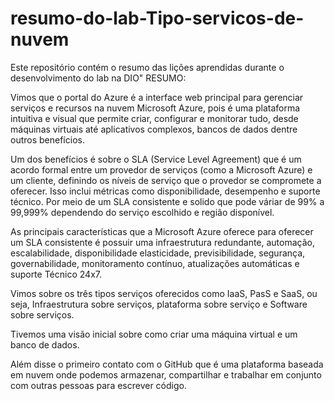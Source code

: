 # resumo-do-lab-Tipo-servicos-de-nuvem
Este repositório contém o resumo das lições aprendidas durante o desenvolvimento do lab na DIO"
RESUMO:

  Vimos que o portal do Azure é a interface web principal para gerenciar serviços e recursos na nuvem Microsoft Azure, pois é uma plataforma intuitiva e visual que permite criar, configurar e monitorar tudo, desde máquinas virtuais até aplicativos complexos, bancos de dados dentre outros benefícios. 

Um dos benefícios é sobre o SLA (Service Level Agreement) que é um acordo formal entre um provedor de serviços (como a Microsoft Azure) e um cliente, definindo os níveis de serviço que o provedor se compromete a oferecer. Isso inclui métricas como disponibilidade, desempenho e suporte técnico. Por meio de um SLA consistente e solido que pode váriar de 99% a 99,999% dependendo do serviço escolhido e região disponível. 

As principais características que a Microsoft Azure oferece para oferecer um SLA consistente é possuir uma infraestrutura redundante, automação, escalabilidade, disponibilidade elasticidade, previsibilidade, segurança, governabilidade, monitoramento contínuo, atualizações automáticas e suporte Técnico 24x7. 

Vimos sobre os três tipos serviços oferecidos como IaaS, PasS e SaaS, ou seja, Infraestrutura sobre serviços, plataforma sobre serviço e Software sobre serviços. 

Tivemos uma visão inicial sobre como criar uma máquina virtual e um banco de dados.

Além disse o primeiro contato com o GitHub que é uma plataforma baseada em nuvem onde podemos armazenar, compartilhar e trabalhar em conjunto com outras pessoas para escrever código. 
